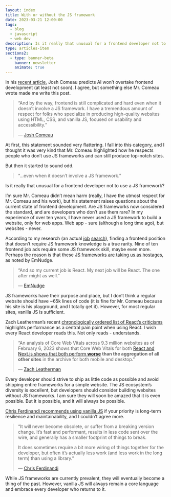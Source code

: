 ```yaml
---
layout: index
title: With or without the JS framework
date: 2023-03-21 12:00:00
tags:
  - blog
  - javascript
  - web dev
description: Is it really that unusual for a frontend developer not to use a JS framework?
type: articles-item
sections2:
  - type: banner-beta
    banner: newsletter
    animate: true
---
```


In his [recent article](https://www.joshwcomeau.com/blog/the-end-of-frontend-development/), Josh Comeau predicts AI won’t overtake frontend development (at least not soon). I agree, but something else Mr. Comeau wrote made me write this post.

> “And by the way, frontend is still complicated and hard even when it doesn’t involve a JS framework. I have a tremendous amount of respect for folks who specialize in producing high-quality websites using HTML, CSS, and vanilla JS, focused on usability and accessibility.”
>
> — [Josh Comeau](https://www.joshwcomeau.com/blog/the-end-of-frontend-development/)

At first, this statement sounded very flattering. I fall into this category, and I thought it was very kind that Mr. Comeau highlighted how he respects people who don’t use JS frameworks and can still produce top-notch sites.

But then it started to sound odd.

> “…even when it doesn’t involve a JS framework.”

Is it really that unusual for a frontend developer not to use a JS framework?

I’m sure Mr. Comeau didn’t mean harm (really, I have the utmost respect for Mr. Comeau and his work), but his statement raises questions about the current state of frontend development. Are JS frameworks now considered the standard, and are developers who don’t use them rare? In my experience of over ten years, I have never used a JS framework to build a website, only for web apps. Web app - sure (although a long time ago), but websites - never.

According to my research (an actual [job](/articles/in-search-of-a-css-developer-job/) [search](/articles/in-search-of-a-frontend-ui-developer-job/)), finding a frontend position that doesn’t require JS framework knowledge is a true rarity. Nine of ten frontend job ads require some JS framework skill, maybe even more. Perhaps the reason is that these [JS frameworks are taking us as hostages](https://emnudge.dev/blog/react-hostage), as noted by EmNudge.

> “And so my current job is React. My next job will be React. The one after might as well.”
>
> — [EmNudge](https://emnudge.dev/blog/react-hostage)

JS frameworks have their purpose and place, but I don’t think a regular website should have ~65k lines of code (it is fine for Mr. Comeau because his site is his playground, and I totally get it). However, for most regular sites, vanilla JS is sufficient.

Zach Leatherman’s recent [chronologically ordered list of React’s criticisms](https://www.zachleat.com/web/react-criticism/) highlights performance as a central pain point when using React. I wish every React developer reads this. Not only reads - understands.

> “An analysis of Core Web Vitals across 9.3 million websites as of February 6, 2023 shows that Core Web Vitals for both [React and Next.js shows that both perform **worse**](https://lookerstudio.google.com/reporting/55bc8fad-44c2-4280-aa0b-5f3f0cd3d2be?s=lD9m_MQgyGU) **than the aggregation of all other sites** in the archive for both mobile and desktop.”
>
> — [Zach Leatherman](https://www.zachleat.com/web/react-criticism/)

Every developer should strive to ship as little code as possible and avoid shipping entire frameworks for a simple website. The JS ecosystem’s diversity is excellent, but developers should consider building websites without JS frameworks. I am sure they will soon be amazed that it is even possible. But it is possible, and it will always be possible.

[Chris Ferdinandi recommends using vanilla JS](https://gomakethings.com/what-framework-should-i-use/) if your priority is long-term resilience and maintainability, and I couldn’t agree more.

> “It will never become obsolete, or suffer from a breaking version change. It’s fast and performant, results in less code sent over the wire, and generally has a smaller footprint of things to break.
>
> It does sometimes require a bit more wiring of things together for the developer, but often it’s actually less work (and less work in the long term) than using a library.”
>
> — [Chris Ferdinandi](https://gomakethings.com/what-framework-should-i-use/)

While JS frameworks are currently prevalent, they will eventually become a thing of the past. However, vanilla JS will always remain a core language and embrace every developer who returns to it.

